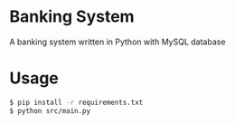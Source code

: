 # Banking System
A banking system written in Python with MySQL database


# Usage
```sh
$ pip install -r requirements.txt
$ python src/main.py
```

